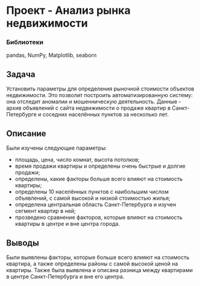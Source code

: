 # Проект - Анализ рынка недвижимости

### Библиотеки
pandas, NumPy, Matplotlib, seaborn

## Задача
Установить параметры для определения рыночной стоимости объектов недвижимости. Это позволит построить автоматизированную систему: она отследит аномалии и мошенническую деятельность. Данные - архив объявлений с сайта недвижимости о продаже квартир в Санкт-Петербурге и соседних населённых пунктов за несколько лет.

## Описание
Были изучены следующие параметры: 
- площадь, цена, число комнат, высота потолков;
- время продажи квартиры и определены очень быстрые и долгие продажи;
- определены, какие факторы больше всего влияют на стоимость квартиры;
- определены 10 населённых пунктов с наибольшим числом объявлений, с самой высокой и низкой стоимостью жилья;
- определена центральная область Санкт-Петербурга и изучен сегмент квартир в ней;
- прозведено сравнение факторов, которые влияют на стоимость квартиры в центре и вне центра города.

## Выводы
Были выявлены факторы, которые больше всего влияют на стоимость квартира, а также определены районы с самой высокой ценой на квартиры. 
Также была выявлена и описана разница между квартирами в центре Санкт-Петербурга и вне его центра.
